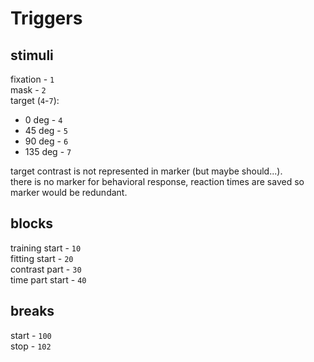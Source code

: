 Triggers
========

stimuli
-------

fixation   - `1`  
mask       - `2`  
target (`4`-`7`):  
  - 0   deg - `4`
  - 45  deg - `5`
  - 90  deg - `6`
  - 135 deg - `7`
  
target contrast is not represented in marker (but maybe should...).  
there is no marker for behavioral response, reaction times are saved so marker would be redundant.  

blocks
------
training start  - `10`  
fitting  start  - `20`  
contrast part   - `30`  
time part start - `40`  

breaks
------
start - `100`  
stop  - `102`  
